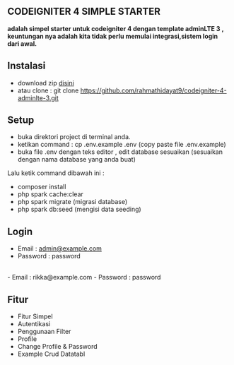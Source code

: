## CODEIGNITER 4 SIMPLE STARTER
<p><b>
adalah simpel starter untuk codeigniter 4 dengan template adminLTE 3 , keuntungan nya adalah kita tidak perlu memulai integrasi,sistem login dari awal.
</b></p>

## Instalasi
- download zip <a href="https://github.com/rahmathidayat9/codeigniter-4-adminlte-3/archive/master.zip">disini</a> 
- atau clone : git clone https://github.com/rahmathidayat9/codeigniter-4-adminlte-3.git

## Setup
- buka direktori project di terminal anda.
- ketikan command : cp .env.example .env (copy paste file .env.example)
- buka file .env dengan teks editor , edit database sesuaikan
(sesuaikan dengan nama database yang anda buat)

Lalu ketik command dibawah ini : 

- composer install
- php spark cache:clear 
- php spark migrate (migrasi database)
- php spark db:seed (mengisi data seeding)

## Login
- Email : admin@example.com	
- Password : password
<br>
- Email : rikka@example.com
- Password : password

## Fitur
- Fitur Simpel
- Autentikasi
- Penggunaan Filter
- Profile
- Change Profile & Password
- Example Crud Datatabl
